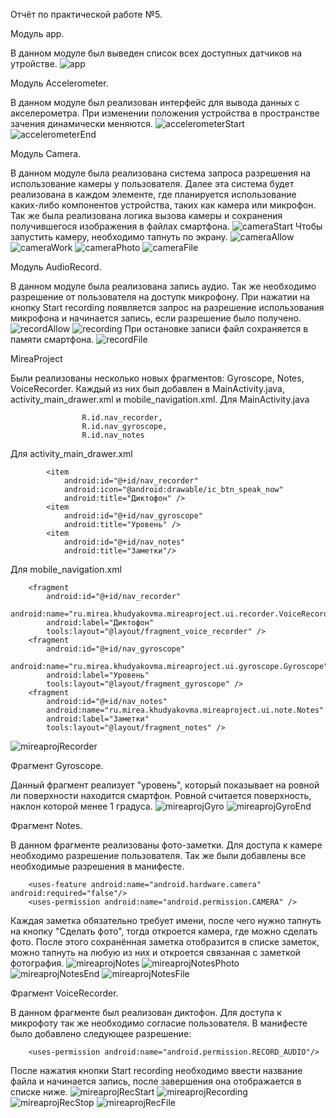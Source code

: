 Отчёт по практической работе №5.

Модуль app.


В данном модуле был выведен список всех доступных датчиков на утройстве.
![app](https://github.com/user-attachments/assets/8418c008-3e50-4eea-a228-74e691640b2b)

Модуль Accelerometer.


В данном модуле был реализован интерфейс для вывода данных с акселерометра. При изменении положения устройства в пространстве зачения динамически меняются.
![accelerometerStart](https://github.com/user-attachments/assets/7e9d7c6c-9c65-4514-b33d-6f4bc8786657)
![accelerometerEnd](https://github.com/user-attachments/assets/9d5b8213-dec3-4014-972f-295a3b1ba2f5)


Модуль Camera. 


В данном модуле была реализована система запроса разрешения на использование камеры у пользователя. Далее эта система будет реализована в каждом элементе, где планируется использование каких-либо компонентов устройства, таких как камера или микрофон.
Так же была реализована логика вызова камеры и сохранения получившегося изображения в файлах смартфона.
![cameraStart](https://github.com/user-attachments/assets/6387eeb1-f617-4279-91f8-2655f11ce522)
Чтобы запустить камеру, необходимо тапнуть по экрану.
![cameraAllow](https://github.com/user-attachments/assets/304d77ab-d394-49f7-a766-081de10d7f00)
![cameraWork](https://github.com/user-attachments/assets/59e18868-9457-40b6-84a3-a2d8f14f5fa5)
![cameraPhoto](https://github.com/user-attachments/assets/3a6b29ae-4efc-418f-a1a2-f8fc250db3eb)
![cameraFile](https://github.com/user-attachments/assets/28f7c6f9-e70e-4d7d-b1c0-1274b5605975)


Модуль AudioRecord.


В данном модуле была реализована запись аудио. Так же необходимо разрешение от пользователя на доступк микрофону.
При нажатии на кнопку Start recording появляется запрос на разрешение использования микрофона и начинается запись, если разрешение было получено.
![recordAllow](https://github.com/user-attachments/assets/bc271cc2-cd50-45d5-bf32-99793d0c8e76)
![recording](https://github.com/user-attachments/assets/2e42c7d4-108d-432e-b3bb-395175ddb88f)
При остановке записи файл сохраняется в памяти смартфона.
![recordFile](https://github.com/user-attachments/assets/6da75e7e-6f8e-4990-b074-2b734c502beb)

MireaProject

Были реализованы несколько новых фрагментов: Gyroscope, Notes, VoiceRecorder. Каждый из них был добавлен в MainActivity.java, activity_main_drawer.xml и mobile_navigation.xml.
Для MainActivity.java
```
                R.id.nav_recorder,
                R.id.nav_gyroscope,
                R.id.nav_notes
```

Для activity_main_drawer.xml
```
        <item
            android:id="@+id/nav_recorder"
            android:icon="@android:drawable/ic_btn_speak_now"
            android:title="Диктофон" />
        <item
            android:id="@+id/nav_gyroscope"
            android:title="Уровень" />
        <item
            android:id="@+id/nav_notes"
            android:title="Заметки"/>
```

Для mobile_navigation.xml
```
    <fragment
        android:id="@+id/nav_recorder"
        android:name="ru.mirea.khudyakovma.mireaproject.ui.recorder.VoiceRecorder"
        android:label="Диктофон"
        tools:layout="@layout/fragment_voice_recorder" />
    <fragment
        android:id="@+id/nav_gyroscope"
        android:name="ru.mirea.khudyakovma.mireaproject.ui.gyroscope.Gyroscope"
        android:label="Уровень"
        tools:layout="@layout/fragment_gyroscope" />
    <fragment
        android:id="@+id/nav_notes"
        android:name="ru.mirea.khudyakovma.mireaproject.ui.note.Notes"
        android:label="Заметки"
        tools:layout="@layout/fragment_notes" />
```
![mireaprojRecorder](https://github.com/user-attachments/assets/3885c09b-f12e-440d-a95a-59487ffc99f4)



Фрагмент Gyroscope.


Данный фрагмент реализует "уровень", который показывает на ровной ли поверхности находится смартфон. Ровной считается поверхность, наклон которой менее 1 градуса.
![mireaprojGyro](https://github.com/user-attachments/assets/d609dfc5-8c14-4cbb-8e85-8d1ab3e6d9dd)
![mireaprojGyroEnd](https://github.com/user-attachments/assets/01bf86f5-d6bc-4d3e-9280-5178b467933d)


Фрагмент Notes.


В данном фрагменте реализованы фото-заметки. Для доступа к камере необходимо разрешение пользователя. Так же были добавлены все необходимые разрешения в манифесте.
```
    <uses-feature android:name="android.hardware.camera" android:required="false"/>
    <uses-permission android:name="android.permission.CAMERA" />
```
Каждая заметка обязательно требует имени, после чего нужно тапнуть на кнопку "Сделать фото", тогда откроется камера, где можно сделать фото. После этого сохранённая заметка отобразится в списке заметок, можно тапнуть на любую из них и откроется связанная с заметкой фотография.
![mireaprojNotes](https://github.com/user-attachments/assets/5bc3bf04-ff05-47af-a830-a4f08a9a892f)
![mireaprojNotesPhoto](https://github.com/user-attachments/assets/25e82724-4c3c-4c2d-b549-8bf1a9b39c20)
![mireaprojNotesEnd](https://github.com/user-attachments/assets/b51e5370-083b-4cdc-849f-b45f192baa35)
![mireaprojNotesFile](https://github.com/user-attachments/assets/a0cf7f6f-f0ef-4b4a-8aa4-699760dec704)


Фрагмент VoiceRecorder.


В данном фрагменте был реализован диктофон. Для доступа к микрофоту так же необходимо согласие пользователя. В манифесте было добавлено следующее разрешение:
```
    <uses-permission android:name="android.permission.RECORD_AUDIO"/>
```
После нажатия кнопки Start recording необходимо ввести название файла и начинается запись, после завершения она отображается в списке ниже.
![mireaprojRecStart](https://github.com/user-attachments/assets/d1db26d0-8709-48ae-bde3-ad17ee0cb91d)
![mireaprojRecording](https://github.com/user-attachments/assets/dc99d417-2ba4-4ec9-8cce-9aefdecbfae9)
![mireaprojRecStop](https://github.com/user-attachments/assets/07e44bf3-d9dd-47e0-8063-5aa69e59cd5e)
![mireaprojRecFile](https://github.com/user-attachments/assets/3f574c21-3976-401a-95e3-75bbd4d29812)
